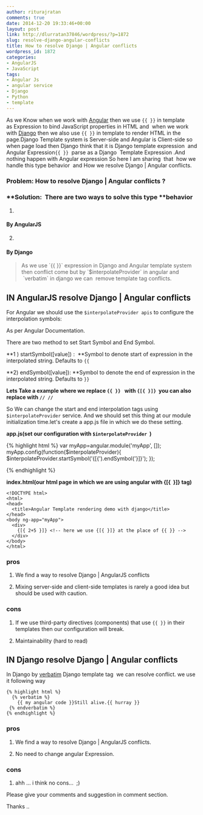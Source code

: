 ```yaml
---
author: riturajratan
comments: true
date: 2014-12-20 19:33:46+00:00
layout: post
link: http://dlurratan37846/wordpress/?p=1872
slug: resolve-django-angular-conflicts
title: How to resolve Django | Angular conflicts
wordpress_id: 1872
categories:
- AngularJS
- JavaScript
tags:
- Angular Js
- angular service
- Django
- Python
- template
---
```


As we Know when we work with [Angular](http://angularjs.org/) then we use `{{ }}` in template as Expression to bind JavaScript properties in HTML and  when we work with [Django](https://www.djangoproject.com/) then we also use `{{ }}` in template to render HTML in the page.Django Template system is Server-side and Angular is Client-side so when page load then Django think that it is Django template expression  and Angular Expression`{{ }}`  parse as a Django  Template Expression .And nothing happen with Angular expression So here I am sharing  that  how we handle this type behavior  and How we resolve Django | Angular conflicts.


### **Problem: How to resolve Django | Angular conflicts ?**




### **Solution:  There are two ways to solve this type ****behavior**





	
  1. 


#### By AngularJS




	
  2. 


#### By Django








<blockquote>As we use `{{ }}` expression in Django and Angular template system then conflict come but by `$interpolateProvider` in angular and  `verbatim` in django we can  remove template tag conflicts.</blockquote>




## IN AngularJS **resolve Django | Angular conflicts**


For Angular we should use the `$interpolateProvider apis` to configure the interpolation symbols:

As per Angular Documentation.

There are two method to set Start Symbol and End Symbol.

**1 ) startSymbol([value]) :  **Symbol to denote start of expression in the interpolated string. Defaults to `{{`

**2) endSymbol([value]): **Symbol to denote the end of expression in the interpolated string. Defaults to `}}`

**Lets Take a example where we replace `{{ }} ` with `{[{ }]}`  you can also replace with `// //`**

So We can change the start and end interpolation tags using `$interpolateProvider` service. And we should set this thing at our module initialization time.let's create a app.js file in which we do these setting.

**app.js(set our configuration with `$interpolateProvider`  )**

   
{% highlight html %} 
    var myApp=angular.module('myApp', []);
    myApp.config(function($interpolateProvider){
        $interpolateProvider.startSymbol('{[{').endSymbol('}]}');
    });

{% endhighlight %}    


**index.html(our html page in which we are using angular with {[{  }]} tag)**

    
    <!DOCTYPE html>
    <html>
    <head>
      <title>Angular Template rendering demo with django</title>
    </head>
    <body ng-app="myApp">
      <div>
        {[{ 2+5 }]} <!-- here we use {[{ }]} at the place of {{ }} -->
      </div>
    </body>
    </html>




### pros





	
  1. We find a way to resolve Django | AngularJS conflicts

	
  2. Mixing server-side and client-side templates is rarely a good idea but should be used with caution.




### cons





	
  1. If we use third-party directives (components) that use `{{ }}` in their templates then our configuration will break.

	
  2. Maintainability (hard to read)





## IN Django **resolve Django | Angular conflicts**


In Django by [verbatim](https://docs.djangoproject.com/en/dev/ref/templates/builtins/?from=olddocs#verbatim) Django template tag  we can resolve conflict. we use it following way

    {% highlight html %} 
      {% verbatim %}
        {{ my angular code }}Still alive.{{ hurray }}
     {% endverbatim %}
    {% endhighlight %}  




### pros





	
  1. We find a way to resolve Django | AngularJS conflicts.

	
  2. No need to change angular Expression.




### cons





	
  1. ahh ... i think no cons...  ;)




Please give your comments and suggestion in comment section.

Thanks ..
